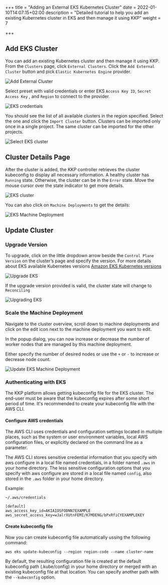 +++
title = "Adding an External EKS Kubernetes Cluster"
date = 2022-01-10T14:07:15+02:00
description = "Detailed tutorial to help you add an existing Kubernetes cluster in EKS and then manage it using KKP"
weight = 7

+++

## Add EKS Cluster

You can add an existing Kubernetes cluster and then manage it using KKP.
From the `Clusters` page, click `External Clusters`. Click the `Add External Cluster` button and pick `Elastic Kubernetes Engine` provider.

![Add External Cluster](/img/kubermatic/v2.20/tutorials/external_clusters/add_external_cluster.png "Add External Cluster")

Select preset with valid credentials or enter EKS `Access Key ID`, `Secret Access Key` , and `Region` to connect to the provider.

![EKS credentials](/img/kubermatic/v2.20/tutorials/external_clusters/eks_credentials.png "EKS credentials")

You should see the list of all available clusters in the region specified. Select the one and click the `Import Cluster` button. Clusters can be imported only once in a single project. The same cluster can be imported for the other projects.

![Select EKS cluster](/img/kubermatic/v2.20/tutorials/external_clusters/select_eks_cluster.png "Select EKS cluster")

## Cluster Details Page

After the cluster is added, the KKP controller retrieves the cluster kubeconfig to display all necessary information.
A healthy cluster has `Running` state. Otherwise, the cluster can be in the `Error` state. Move the mouse cursor over the state indicator to get more details.

![EKS cluster](/img/kubermatic/v2.20/tutorials/external_clusters/eks.png "EKS cluster")

You can also click on `Machine Deployments` to get the details:

![EKS Machine Deployment](/img/kubermatic/v2.20/tutorials/external_clusters/eks_machine_deployments.png "EKS Machine Deployment")

## Update Cluster

### Upgrade Version

To upgrade, click on the little dropdown arrow beside the `Control Plane Version` on the cluster’s page and specify the version. For more details about EKS available Kubernetes versions
[Amazon EKS Kubernetes versions](https://docs.aws.amazon.com/eks/latest/userguide/kubernetes-versions.html "Amazon EKS Kubernetes versions")

![Upgrade EKS](/img/kubermatic/v2.20/tutorials/external_clusters/upgrade_eks.png "Upgrade EKS")

If the upgrade version provided is valid, the cluster state will change to `Reconciling`

![Upgrading EKS](/img/kubermatic/v2.20/tutorials/external_clusters/eks_reconciling.png "Upgrading EKS")


### Scale the Machine Deployment

Navigate to the cluster overview, scroll down to machine deployments and click on the edit icon next to the machine deployment you want to edit.

In the popup dialog, you can now increase or decrease the number of worker nodes that are managed by this machine deployment.

Either specify the number of desired nodes or use the `+` or `-` to increase or decrease node count.

![Update EKS Machine Deployment](/img/kubermatic/v2.20/tutorials/external_clusters/update_eks_md.png "Update EKS Machine Deployment")

### Authenticating with EKS

The KKP platform allows getting kubeconfig file for the EKS cluster. The end-user must be aware that the kubeconfig expires
after some short period of time.
It's recommended to create your kubeconfig file with the AWS CLI.

#### Configure AWS credentials

The AWS CLI uses credentials and configuration settings located in multiple places, such as the system or user environment
variables, local AWS configuration files, or explicitly declared on the command line as a parameter.

The AWS CLI stores sensitive credential information that you specify with aws configure in a local file named credentials,
in a folder named `.aws` in your home directory. The less sensitive configuration options that you specify with aws configure
are stored in a local file named `config`, also stored in the `.aws` folder in your home directory.

Example:

`~/.aws/credentials`

```
[default]
aws_access_key_id=AKIAIOSFODNN7EXAMPLE
aws_secret_access_key=wJalrXUtnFEMI/K7MDENG/bPxRfiCYEXAMPLEKEY
```

#### Create kubeconfig file

Now you can create kubeconfig file automatically ussing the following command:

```
aws eks update-kubeconfig --region region-code --name cluster-name
```

By default, the resulting configuration file is created at the default kubeconfig path (.kube/config) in your home directory
or merged with an existing kubeconfig file at that location. You can specify another path with the `--kubeconfig` option.


